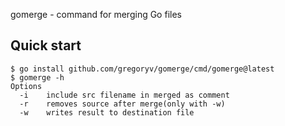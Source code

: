 gomerge - command for merging Go files

## Quick start

    $ go install github.com/gregoryv/gomerge/cmd/gomerge@latest
	$ gomerge -h
    Options
      -i    include src filename in merged as comment
      -r    removes source after merge(only with -w)
      -w    writes result to destination file

